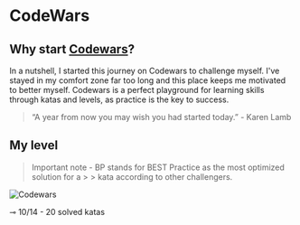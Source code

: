 # CodeWars

## Why start [Codewars](https://www.codewars.com)?

In a nutshell, I started this journey on Codewars to challenge myself. I've stayed in my comfort zone far too long and this place keeps me motivated to better myself. Codewars is a perfect playground for learning skills through katas and levels, as practice is the key to success.

> “A year from now you may wish you had started today.” - Karen Lamb

## My level


> Important note - BP stands for BEST Practice as the most optimized solution for a > > kata according to other challengers.

![Codewars](https://github.r2v.ch/codewars?user=Castorine&name=true)

⊸ 10/14 - 20 solved katas